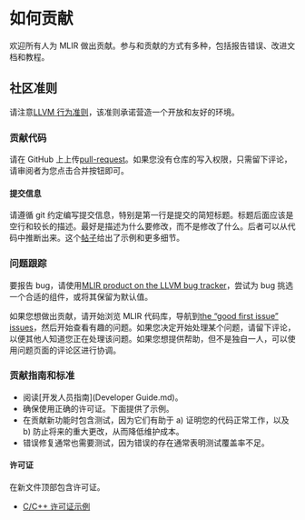 # 如何贡献

欢迎所有人为 MLIR 做出贡献。参与和贡献的方式有多种，包括报告错误、改进文档和教程。

## 社区准则

请注意[LLVM 行为准则](https://llvm.org/docs/CodeOfConduct.html)，该准则承诺营造一个开放和友好的环境。

### 贡献代码

请在 GitHub 上上传[pull-request](https://llvm.org/docs/GitHub.html#github-reviews)。如果您没有仓库的写入权限，只需留下评论，请审阅者为您点击合并按钮即可。

#### 提交信息

请遵循 git 约定编写提交信息，特别是第一行是提交的简短标题。标题后面应该是空行和较长的描述。最好是描述为什么要修改，而不是修改了什么。后者可以从代码中推断出来。这个[帖子](https://chris.beams.io/posts/git-commit/)给出了示例和更多细节。

### 问题跟踪

要报告 bug，请使用[MLIR product on the LLVM bug tracker](https://github.com/llvm/llvm-project/issues/new)，尝试为 bug 挑选一个合适的组件，或将其保留为默认值。

如果您想做出贡献，请开始浏览 MLIR 代码库，导航到[the “good first issue” issues](https://github.com/llvm/llvm-project/issues)，然后开始查看有趣的问题。如果您决定开始处理某个问题，请留下评论，以便其他人知道您正在处理该问题。如果您想提供帮助，但不是独自一人，可以使用问题页面的评论区进行协调。

### 贡献指南和标准

- 阅读[开发人员指南](Developer Guide.md)。
- 确保使用正确的许可证。下面提供了示例。
- 在贡献新功能时包含测试，因为它们有助于 a) 证明您的代码正常工作，以及 b) 防止将来的重大更改，从而降低维护成本。
- 错误修复通常也需要测试，因为错误的存在通常表明测试覆盖率不足。

#### 许可证

在新文件顶部包含许可证。

- [C/C++ 许可证示例](https://github.com/llvm/llvm-project/blob/main/mlir/examples/toy/Ch1/toyc.cpp)

